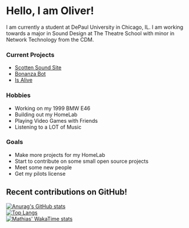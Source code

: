 # Hello, I am Oliver!

I am currently a student at DePaul University in Chicago, IL. I am working towards a major in Sound Design at The Theatre School with minor in Network Technology from the CDM.

### Current Projects
- [Scotten Sound Site](https://github.com/Scotten-Labs/Scotten-Sound-Site)
- [Bonanza Bot](https://github.com/Scotten-Labs/Bonanza-Bot)
- [Is Alive](https://github.com/Scotten-Labs/Is-Alive)

### Hobbies
- Working on my 1999 BMW E46
- Building out my HomeLab
- Playing Video Games with Friends
- Listening to a LOT of Music

### Goals
- Make more projects for my HomeLab
- Start to contribute on some small open source projects
- Meet some new people
- Get my pilots license

## Recent contributions on GitHub!
[![Anurag's GitHub stats](https://github-readme-stats.vercel.app/api?username=oliv10&show_icons=true&count_private=true&hide_title=true&theme=dark&include_all_commits=true&hide_border=true)](https://github.com/anuraghazra/github-readme-stats)
<br>
[![Top Langs](https://github-readme-stats.vercel.app/api/top-langs/?username=oliv10&theme=dark&hide_border=true&layout=compact)](https://github.com/anuraghazra/github-readme-stats)
<br>
[![Mathias' WakaTime stats](https://github-readme-stats.vercel.app/api/wakatime?username=oliv10&theme=dark&hide_border=true&layout=compact)](https://github.com/anuraghazra/github-readme-stats)
